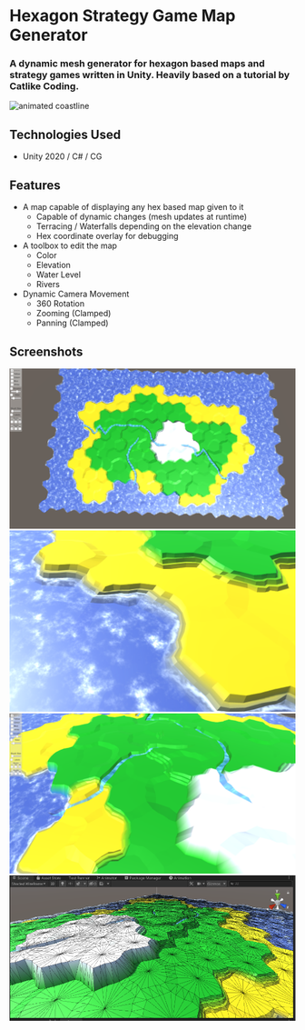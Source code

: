 # Hexagon Strategy Game Map Generator
### A dynamic mesh generator for hexagon based maps and strategy games written in Unity. Heavily based on a tutorial by Catlike Coding.
![animated coastline](https://github.com/Ruchotzke/Hexagon-Strategy-Map/blob/main/doc/coast-animated.gif)
## Technologies Used
- Unity 2020 / C# / CG

## Features
- A map capable of displaying any hex based map given to it
	- Capable of dynamic changes (mesh updates at runtime)
	- Terracing / Waterfalls depending on the elevation change
	- Hex coordinate overlay for debugging
- A toolbox to edit the map
	- Color
	- Elevation
	- Water Level
	- Rivers
- Dynamic Camera Movement
	- 360 Rotation
	- Zooming (Clamped)
	- Panning (Clamped)

## Screenshots
![a birds eye view of a map](https://github.com/Ruchotzke/Hexagon-Strategy-Map/blob/main/doc/above.png)
![a coastline (water is animated)](https://github.com/Ruchotzke/Hexagon-Strategy-Map/blob/main/doc/coastline.png)
![a couple of rivers crossing the landscape (also animated)](https://github.com/Ruchotzke/Hexagon-Strategy-Map/blob/main/doc/rivers.png)
![a wireframe view of the generated map](https://github.com/Ruchotzke/Hexagon-Strategy-Map/blob/main/doc/wireframe.png)

